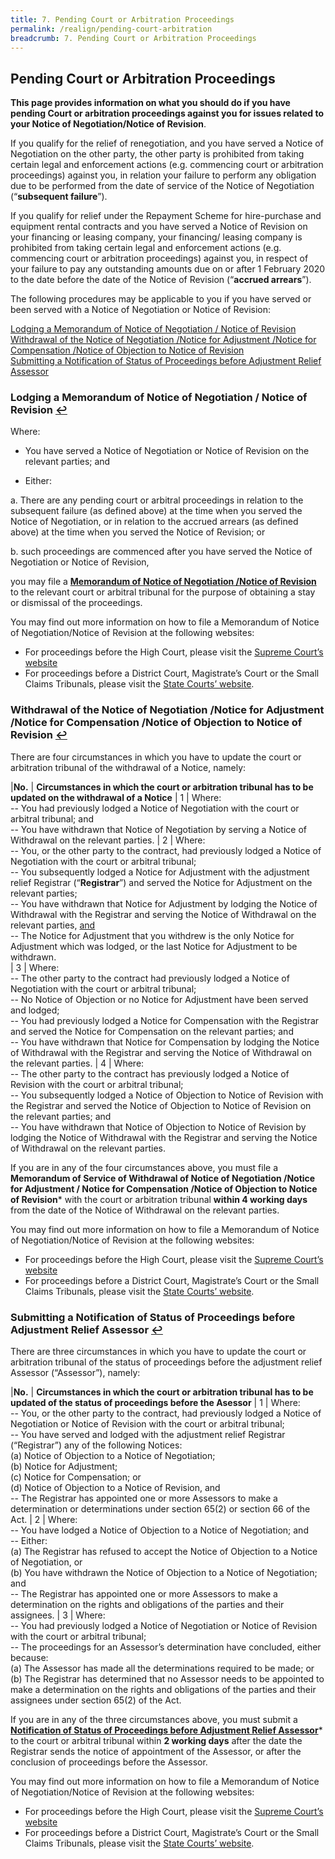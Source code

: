 ```yaml
---
title: 7. Pending Court or Arbitration Proceedings 
permalink: /realign/pending-court-arbitration
breadcrumb: 7. Pending Court or Arbitration Proceedings
---
```

## Pending Court or Arbitration Proceedings ##

**This page provides information on what you should do if you have pending Court or arbitration proceedings against you for issues related to your Notice of Negotiation/Notice of Revision**.

If you qualify for the relief of renegotiation, and you have served a Notice of Negotiation on the other party, the other party is prohibited from taking certain legal and enforcement actions (e.g. commencing court or arbitration proceedings) against you, in relation your failure to perform any obligation due to be performed from the date of service of the Notice of Negotiation (“**subsequent failure**”). 

If you qualify for relief under the Repayment Scheme for hire-purchase and equipment rental contracts and you have served a Notice of Revision on your financing or leasing company, your financing/ leasing company is prohibited from taking certain legal and enforcement actions (e.g. commencing court or arbitration proceedings) against you, in respect of your failure to pay any outstanding amounts due on or after 1 February 2020 to the date before the date of the Notice of Revision (“**accrued arrears**”).  

The following procedures may be applicable to you if you have served or been served with a Notice of Negotiation or Notice of Revision:

<a href="#1lodging" id="s1">Lodging a Memorandum of Notice of Negotiation / Notice of Revision</a><br> 
<a href="#2withdrawal" id="s2">Withdrawal of the Notice of Negotiation /Notice for Adjustment /Notice for Compensation /Notice of Objection to Notice of Revision</a><br> 
<a href="#3submitting" id="s3">Submitting a Notification of Status of Proceedings before Adjustment Relief Assessor</a><br> 


### <a name="1lodging">Lodging a Memorandum of Notice of Negotiation / Notice of Revision</a> <a href="#s1" title="Return to top">↩</a> ###
Where: 
* You have served a Notice of Negotiation or Notice of Revision on the relevant parties; and

*	Either: 

  a.	There are any pending court or arbitral proceedings in relation to the subsequent failure (as defined above) at the time when you served the Notice of Negotiation, or in relation to the accrued arrears (as defined above) at the time when you served the Notice of Revision; or 

  b.	such proceedings are commenced after you have served the Notice of Negotiation or Notice of Revision, 
  
  
you may file a **[Memorandum of Notice of Negotiation /Notice of Revision](https://go.gov.sg/re-align-form2)** to the relevant court or arbitral tribunal for the purpose of obtaining a stay or dismissal of the proceedings.

You may find out more information on how to file a Memorandum of Notice of Negotiation/Notice of Revision at the following websites:
* For proceedings before the High Court, please visit the [Supreme Court’s website](https://www.supremecourt.gov.sg/quick-links/visitors/covid-19/information-on-filing-a-memorandum-of-notification-for-relief-or-other-prescribed-forms-under-the-covid-19-(temporary-measures)-(temporary-relief-for-inability-to-perform-contracts)-regulations-2020)
* For proceedings before a District Court, Magistrate’s Court or the Small Claims Tribunals, please visit the [State Courts’ website](https://www.statecourts.gov.sg/cws/NewsAndEvents/Pages/COVID-19-Advisory-NOTIFICATION-OF-RELIEF-UNDER-THE-COVID-19-(TEMPORARY-MEASURES)-ACT-2020.aspx). 

### <a name="2withdrawal">Withdrawal of the Notice of Negotiation /Notice for Adjustment /Notice for Compensation /Notice of Objection to Notice of Revision</a> <a href="#s2" title="Return to top">↩</a> ###

There are four circumstances in which you have to update the court or arbitration tribunal of the withdrawal of a Notice, namely: 

|**No.** | **Circumstances in which the court or arbitration tribunal has to be updated on the withdrawal of a Notice**
| 1 | Where:<br>-- You had previously lodged a Notice of Negotiation with the court or arbitral tribunal; and<br>-- You have withdrawn that Notice of Negotiation by serving a Notice of Withdrawal on the relevant parties. 
| 2 | Where:<br>-- You, or the other party to the contract, had previously lodged a Notice of Negotiation with the court or arbitral tribunal; <br>-- You subsequently lodged a Notice for Adjustment with the adjustment relief Registrar (“**Registrar**”) and served the Notice for Adjustment on the relevant parties;<br>-- You have withdrawn that Notice for Adjustment by lodging the Notice of Withdrawal with the Registrar and serving the Notice of Withdrawal on the relevant parties, <u>and</u><br>-- The Notice for Adjustment that you withdrew is the only Notice for Adjustment which was lodged, or the last Notice for Adjustment to be withdrawn.  
| 3 | Where:<br>-- The other party to the contract had previously lodged a Notice of Negotiation with the court or arbitral tribunal;<br>-- No Notice of Objection or no Notice for Adjustment have been served and lodged;<br>-- You had previously lodged a Notice for Compensation with the Registrar and served the Notice for Compensation on the relevant parties; and<br>-- You have withdrawn that Notice for Compensation by lodging the Notice of Withdrawal with the Registrar and serving the Notice of Withdrawal on the relevant parties.
| 4 | Where:<br>-- The other party to the contract has previously lodged a Notice of Revision with the court or arbitral tribunal;<br>-- You subsequently lodged a Notice of Objection to Notice of Revision with the Registrar and served the Notice of Objection to Notice of Revision on the relevant parties; and<br>-- You have withdrawn that Notice of Objection to Notice of Revision by lodging the Notice of Withdrawal with the Registrar and serving the Notice of Withdrawal on the relevant parties.

If you are in any of the four circumstances above, you must file a **Memorandum of Service of Withdrawal of Notice of Negotiation /Notice for Adjustment / Notice for Compensation /Notice of Objection to Notice of Revision*** with the court or arbitration tribunal **within 4 working days** from the date of the Notice of Withdrawal on the relevant parties. 

You may find out more information on how to file a Memorandum of Notice of Negotiation/Notice of Revision at the following websites:
* For proceedings before the High Court, please visit the [Supreme Court’s website](https://www.supremecourt.gov.sg/quick-links/visitors/covid-19/information-on-filing-a-memorandum-of-notification-for-relief-or-other-prescribed-forms-under-the-covid-19-(temporary-measures)-(temporary-relief-for-inability-to-perform-contracts)-regulations-2020)
* For proceedings before a District Court, Magistrate’s Court or the Small Claims Tribunals, please visit the [State Courts’ website](https://www.statecourts.gov.sg/cws/NewsAndEvents/Pages/COVID-19-Advisory-NOTIFICATION-OF-RELIEF-UNDER-THE-COVID-19-(TEMPORARY-MEASURES)-ACT-2020.aspx).

### <a name="3submitting">Submitting a Notification of Status of Proceedings before Adjustment Relief Assessor</a> <a href="#s3" title="Return to top">↩</a> ###

There are three circumstances in which you have to update the court or arbitration tribunal of the status of proceedings before the adjustment relief Assessor (“Assessor”), namely: 

|**No.** | **Circumstances in which the court or arbitration tribunal has to be updated of the status of proceedings before the Asessor**
| 1 | Where: <br>-- You, or the other party to the contract, had previously lodged a Notice of Negotiation or Notice of Revision with the court or arbitral tribunal; <br>-- You have served and lodged with the adjustment relief Registrar (“Registrar”) any of the following Notices: <br>(a)	Notice of Objection to a Notice of Negotiation; <br>(b)	Notice for Adjustment; <br>(c)	Notice for Compensation; or <br>(d)	Notice of Objection to a Notice of Revision, and <br>-- The Registrar has appointed one or more Assessors to make a determination or determinations under section 65(2) or section 66 of the Act.
| 2 | Where: <br>-- You have lodged a Notice of Objection to a Notice of Negotiation; and <br>-- Either: <br>(a)	The Registrar has refused to accept the Notice of Objection to a Notice of Negotiation, or <br> (b)	You have withdrawn the Notice of Objection to a Notice of Negotiation; and <br>--	The Registrar has appointed one or more Assessors to make a determination on the rights and obligations of the parties and their assignees. 
| 3 | Where: <br>-- You had previously lodged a Notice of Negotiation or Notice of Revision with the court or arbitral tribunal; <br>-- The proceedings for an Assessor’s determination have concluded, either because: <br>(a)	The Assessor has made all the determinations required to be made; or <br>(b)	The Registrar has determined that no Assessor needs to be appointed to make a determination on the rights and obligations of the parties and their assignees under section 65(2) of the Act.

If you are in any of the three circumstances above, you must submit a **[Notification of Status of Proceedings before Adjustment Relief Assessor](https://go.gov.sg/re-align-form12)*** to the court or arbitral tribunal within **2 working days** after the date the Registrar sends the notice of appointment of the Assessor, or after the conclusion of proceedings before the Assessor. 

You may find out more information on how to file a Memorandum of Notice of Negotiation/Notice of Revision at the following websites:
* For proceedings before the High Court, please visit the [Supreme Court’s website](https://www.supremecourt.gov.sg/quick-links/visitors/covid-19/information-on-filing-a-memorandum-of-notification-for-relief-or-other-prescribed-forms-under-the-covid-19-(temporary-measures)-(temporary-relief-for-inability-to-perform-contracts)-regulations-2020)
* For proceedings before a District Court, Magistrate’s Court or the Small Claims Tribunals, please visit the [State Courts’ website](https://www.statecourts.gov.sg/cws/NewsAndEvents/Pages/COVID-19-Advisory-NOTIFICATION-OF-RELIEF-UNDER-THE-COVID-19-(TEMPORARY-MEASURES)-ACT-2020.aspx).

